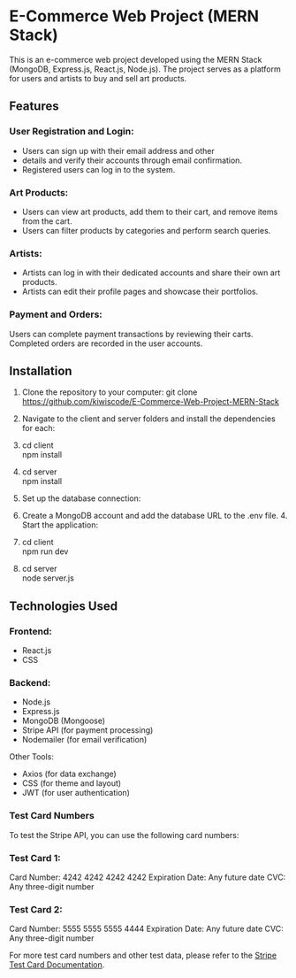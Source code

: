 # E-Commerce Web Project (MERN Stack)

This is an e-commerce web project developed using the MERN Stack (MongoDB, Express.js, React.js, Node.js). The project serves as a platform for users and artists to buy and sell art products.

## Features

### User Registration and Login:

- Users can sign up with their email address and other
- details and verify their accounts through email confirmation.
- Registered users can log in to the system.

### Art Products:

- Users can view art products, add them to their cart, and remove items from the cart.
- Users can filter products by categories and perform search queries.

### Artists:

- Artists can log in with their dedicated accounts and share their own art products.
- Artists can edit their profile pages and showcase their portfolios.

### Payment and Orders:

Users can complete payment transactions by reviewing their carts.
Completed orders are recorded in the user accounts.

## Installation

1. Clone the repository to your computer:
   git clone https://github.com/kiwiscode/E-Commerce-Web-Project-MERN-Stack
2. Navigate to the client and server folders and install the dependencies for each:

3. cd client
   <br>
   npm install

4. cd server
   <br>
   npm install

5. Set up the database connection:

6. Create a MongoDB account and add the database URL to the .env file. 4. Start the application:
7. cd client
   <br>
   npm run dev

8. cd server
   <br>
   node server.js

## Technologies Used

### Frontend:

- React.js
- CSS

### Backend:

- Node.js
- Express.js
- MongoDB (Mongoose)
- Stripe API (for payment processing)
- Nodemailer (for email verification)

Other Tools:

- Axios (for data exchange)
- CSS (for theme and layout)
- JWT (for user authentication)

### Test Card Numbers

To test the Stripe API, you can use the following card numbers:

### Test Card 1:

Card Number: 4242 4242 4242 4242
Expiration Date: Any future date
CVC: Any three-digit number

### Test Card 2:

Card Number: 5555 5555 5555 4444
Expiration Date: Any future date
CVC: Any three-digit number

For more test card numbers and other test data, please refer to the [Stripe Test Card Documentation](https://stripe.com/docs/testing).
